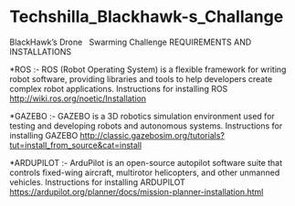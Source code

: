 # Techshilla_Blackhawk-s_Challange
BlackHawk’s Drone   Swarming Challenge
REQUIREMENTS AND INSTALLATIONS

 *ROS 
:- ROS (Robot Operating System) is a flexible framework for writing robot software, providing libraries and tools to help developers create complex robot applications.
Instructions for installing ROS http://wiki.ros.org/noetic/Installation

*GAZEBO 
:- GAZEBO is a 3D robotics simulation environment used for testing and developing robots and autonomous systems.
Instructions for installing GAZEBO http://classic.gazebosim.org/tutorials?tut=install_from_source&cat=install

*ARDUPILOT 
:-
ArduPilot is an open-source autopilot software suite that controls fixed-wing aircraft, multirotor helicopters, and other unmanned vehicles.
Instructions for installing ARDUPILOT https://ardupilot.org/planner/docs/mission-planner-installation.html

